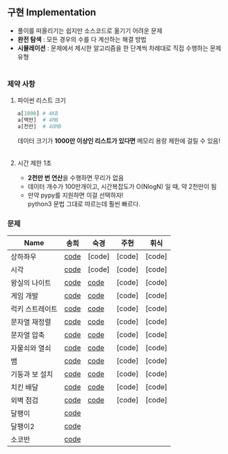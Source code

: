 ## 구현 Implementation

- 풀이를 떠올리기는 쉽지만 소스코드로 옮기기 어려운 문제
- **완전 탐색** : 모든 경우의 수를 다 계산하는 해결 방법
- **시뮬레이션** : 문제에서 제시한 알고리즘을 한 단계씩 차례대로 직접 수행하는 문제 유형
  <br><br>

### 제약 사항

1. 파이썬 리스트 크기

   ```python
   a[1000] # 4KB
   a[백만]  # 4MB
   a[천만]  # 40MB
   ```

   데이터 크기가 **1000만 이상인 리스트가 있다면** 메모리 용량 제한에 걸릴 수 있음!
   <br><br>

2. 시간 제한 1초
   - **2천만 번 연산**을 수행하면 무리가 없음
   - 데이터 개수가 100만개이고, 시간복잡도가 O(NlogN) 일 때, 약 2천만이 됨
   - 만약 pypy를 지원하면 이걸 선택하자!
     <br> python3 문법 그대로 따르는데 훨씬 빠르다.

### 문제

| Name            | 송희                                                                                                                                                                               | 숙경                                                                                                                                                                        | 주현   | 휘식   |
| --------------- | ---------------------------------------------------------------------------------------------------------------------------------------------------------------------------------- | --------------------------------------------------------------------------------------------------------------------------------------------------------------------------- | ------ | ------ |
| 상하좌우        | [code](https://github.com/songhee-lee/2023-python-coding-test/blob/main/2.%20Implementation/songhee/1%20-%20%EC%83%81%ED%95%98%EC%A2%8C%EC%9A%B0.py)                               | [code]                                                                                                                                                                      | [code] | [code] |
| 시각            | [code](https://github.com/songhee-lee/2023-python-coding-test/blob/main/2.%20Implementation/songhee/2%20-%20%EC%8B%9C%EA%B0%81.py)                                                 | [code]                                                                                                                                                                      | [code] | [code] |
| 왕실의 나이트   | [code](https://github.com/songhee-lee/2023-python-coding-test/blob/main/2.%20Implementation/songhee/3%20-%20%EC%99%95%EC%8B%A4%EC%9D%98%20%EB%82%98%EC%9D%B4%ED%8A%B8.py)          | [code](https://github.com/songhee-lee/2023-python-coding-test/blob/main/2.%20Implementation/sukkyeong/1.%EC%99%95%EC%8B%A4%EC%9D%98%EB%82%98%EC%9D%B4%ED%8A%B8.py)          | [code] | [code] |
| 게임 개발       | [code](https://github.com/songhee-lee/2023-python-coding-test/blob/main/2.%20Implementation/songhee/4%20-%20%EA%B2%8C%EC%9E%84%20%EA%B0%9C%EB%B0%9C.py)                            | [code](https://github.com/songhee-lee/2023-python-coding-test/blob/main/2.%20Implementation/sukkyeong/2.%EA%B2%8C%EC%9E%84%EA%B0%9C%EB%B0%9C.py)                            | [code] | [code] |
| 럭키 스트레이트 | [code](https://github.com/songhee-lee/2023-python-coding-test/blob/main/2.%20Implementation/songhee/5%20-%20%EB%9F%AD%ED%82%A4%20%EC%8A%A4%ED%8A%B8%EB%A0%88%EC%9D%B4%ED%8A%B8.py) | [code](https://github.com/songhee-lee/2023-python-coding-test/blob/main/2.%20Implementation/sukkyeong/3.%EB%9F%AD%ED%82%A4%EC%8A%A4%ED%8A%B8%EB%A0%88%EC%9D%B4%ED%8A%B8.py) | [code] | [code] |
| 문자열 재정렬   | [code](https://github.com/songhee-lee/2023-python-coding-test/blob/main/2.%20Implementation/songhee/6%20-%20%EB%AC%B8%EC%9E%90%EC%97%B4%20%EC%9E%AC%EC%A0%95%EB%A0%AC.py)          | [code](https://github.com/songhee-lee/2023-python-coding-test/blob/main/2.%20Implementation/sukkyeong/4.%EB%AC%B8%EC%9E%90%EC%97%B4%EC%9E%AC%EC%A0%95%EB%A0%AC.py)          | [code] | [code] |
| 문자열 압축     | [code](https://github.com/songhee-lee/2023-python-coding-test/blob/main/2.%20Implementation/songhee/7%20-%20%EB%AC%B8%EC%9E%90%EC%97%B4%20%EC%95%95%EC%B6%95.py)                   | [code](https://github.com/songhee-lee/2023-python-coding-test/blob/main/2.%20Implementation/sukkyeong/5.%EB%AC%B8%EC%9E%90%EC%97%B4%EC%95%95%EC%B6%95.py)                   | [code] | [code] |
| 자물쇠와 열쇠   | [code](https://github.com/songhee-lee/2023-python-coding-test/blob/main/2.%20Implementation/songhee/8%20-%20%EC%9E%90%EB%AC%BC%EC%87%A0%EC%99%80%20%EC%97%B4%EC%87%A0.py)          | [code](https://github.com/songhee-lee/2023-python-coding-test/blob/main/2.%20Implementation/sukkyeong/6.%EC%9E%90%EB%AC%BC%EC%87%A0%EC%99%80%EC%97%B4%EC%87%A0.py)          | [code] | [code] |
| 뱀              | [code](https://github.com/songhee-lee/2023-python-coding-test/blob/main/2.%20Implementation/songhee/9%20-%20%EB%B1%80.py)                                                          | [code](https://github.com/songhee-lee/2023-python-coding-test/blob/main/2.%20Implementation/sukkyeong/7.%EB%B1%80.py)                                                       | [code] | [code] |
| 기둥과 보 설치  | [code](https://github.com/songhee-lee/2023-python-coding-test/blob/main/2.%20Implementation/songhee/10%20-%20%EA%B8%B0%EB%91%A5%EA%B3%BC%20%EB%B3%B4%20%EC%84%A4%EC%B9%98.py)      | [code](https://github.com/songhee-lee/2023-python-coding-test/blob/main/2.%20Implementation/sukkyeong/8.%EA%B8%B0%EB%91%A5%EA%B3%BC%EB%B3%B4%EC%84%A4%EC%B9%98.py)          | [code] | [code] |
| 치킨 배달       | [code](https://github.com/songhee-lee/2023-python-coding-test/blob/main/2.%20Implementation/songhee/11%20-%20%EC%B9%98%ED%82%A8%20%EB%B0%B0%EB%8B%AC.py)                           | [code](https://github.com/songhee-lee/2023-python-coding-test/blob/main/2.%20Implementation/sukkyeong/9.%EC%B9%98%ED%82%A8%EB%B0%B0%EB%8B%AC.py)                            | [code] | [code] |
| 외벽 점검       | [code](https://github.com/songhee-lee/2023-python-coding-test/blob/main/2.%20Implementation/songhee/12%20-%20%EC%99%B8%EB%B2%BD%20%EC%A0%90%EA%B2%80.py)                           | [code](https://github.com/songhee-lee/2023-python-coding-test/blob/main/2.%20Implementation/sukkyeong/10.%EC%99%B8%EB%B2%BD%EC%A0%90%EA%B2%80.py)                           | [code] | [code] |
| 달팽이          | [code](https://github.com/songhee-lee/2023-python-coding-test/blob/main/2.%20Implementation/songhee/%EB%8B%AC%ED%8C%BD%EC%9D%B4%201913.py)                                         |                                                                                                                                                                             |        |        |
| 달팽이2         | [code](https://github.com/songhee-lee/2023-python-coding-test/blob/main/2.%20Implementation/songhee/%EB%8B%AC%ED%8C%BD%EC%9D%B42%201952.py)                                        |                                                                                                                                                                             |        |        |
| 소코반          | [code](https://github.com/songhee-lee/2023-python-coding-test/blob/main/2.%20Implementation/songhee/%EC%86%8C%EC%BD%94%EB%B0%98%204577.py)                                         |                                                                                                                                                                             |        |        |
